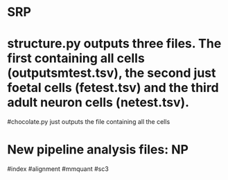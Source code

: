 # SRP

# structure.py outputs three files. The first containing all cells (outputsmtest.tsv), the second just foetal cells (fetest.tsv) and the third adult neuron cells (netest.tsv).

#chocolate.py just outputs the file containing all the cells


# New pipeline analysis files: NP 
#index
#alignment
#mmquant
#sc3
